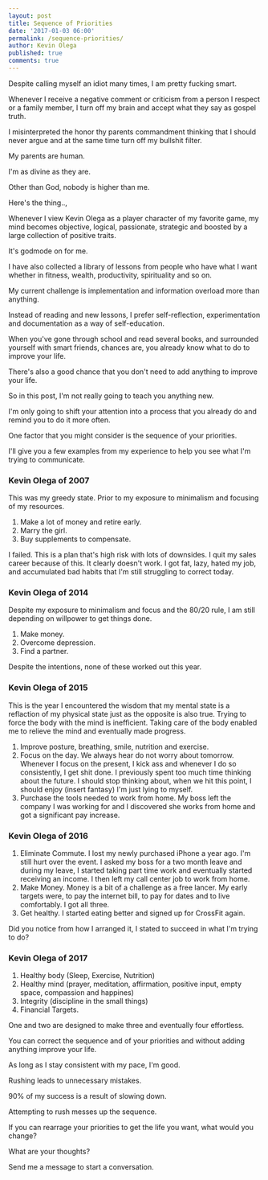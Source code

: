 ```yaml
---
layout: post
title: Sequence of Priorities
date: '2017-01-03 06:00'
permalink: /sequence-priorities/
author: Kevin Olega
published: true
comments: true
---
```


Despite calling myself an idiot many times, I am pretty fucking smart.

Whenever I receive a negative comment or criticism from a person I respect or a family member, I turn off my brain and accept what they say as gospel truth.

I misinterpreted the honor thy parents commandment thinking that I should never argue and at the same time turn off my bullshit filter.

My parents are human.

I'm as divine as they are.

Other than God, nobody is higher than me.

Here's the thing..,

Whenever I view Kevin Olega as a player character of my favorite game, my mind becomes objective, logical, passionate, strategic and boosted by a large collection of positive traits.

It's godmode on for me.

I have also collected a library of lessons from people who have what I want whether in fitness, wealth, productivity, spirituality and so on.

My current challenge is implementation and information overload more than anything.

Instead of reading and new lessons, I prefer self-reflection, experimentation and documentation as a way of self-education.

When you've gone through school and read several books, and surrounded yourself with smart friends, chances are, you already know what to do to improve your life.

There's also a good chance that you don't need to add anything to improve your life.

So in this post, I'm not really going to teach you anything new.

I'm only going to shift your attention into a process that you already do and remind you to do it more often.

One factor that you might consider is the sequence of your priorities.

I'll give you a few examples from my experience to help you see what I'm trying to communicate.

### Kevin Olega of 2007

This was my greedy state. Prior to my exposure to minimalism and focusing of my resources.

1. Make a lot of money and retire early.
2. Marry the girl.
3. Buy supplements to compensate.

I failed. This is a plan that's high risk with lots of downsides. I quit my sales career because of this. It clearly doesn't work. I got fat, lazy, hated my job, and accumulated bad habits that I'm still struggling to correct today.

### Kevin Olega of 2014

Despite my exposure to minimalism and focus and the 80/20 rule, I am still depending on willpower to get things done.

1. Make money.
2. Overcome depression.
3. Find a partner.

Despite the intentions, none of these worked out this year.

### Kevin Olega of 2015

This is the year I encountered the wisdom that my mental state is a reflaction of my physical state just as the opposite is also true. Trying to force the body with the mind is inefficient. Taking care of the body enabled me to relieve the mind and eventually made progress.

1. Improve posture, breathing, smile, nutrition and exercise.
2. Focus on the day. We always hear do not worry about tomorrow. Whenever I focus on the present, I kick ass and whenever I do so consistently, I get shit done. I previously spent too much time thinking about the future. I should stop thinking about, when we hit this point, I should enjoy (insert fantasy) I'm just lying to myself.
3. Purchase the tools needed to work from home. My boss left the company I was working for and I discovered she works from home and got a significant pay increase.


### Kevin Olega of 2016
1. Eliminate Commute. I lost my newly purchased iPhone a year ago. I'm still hurt over the event. I asked my boss for a two month leave and during my leave, I started taking part time work and eventually started receiving an income. I then left my call center job to work from home.
2. Make Money. Money is a bit of a challenge as a free lancer. My early targets were, to pay the internet bill, to pay for dates and to live comfortably. I got all three.
3. Get healthy. I started eating better and signed up for CrossFit again.

Did you notice from how I arranged it, I stated to succeed in what I'm trying to do?

### Kevin Olega of 2017
1. Healthy body (Sleep, Exercise, Nutrition)
2. Healthy mind (prayer, meditation, affirmation, positive input, empty space, compassion and happines)
3. Integrity (discipline in the small things)
4. Financial Targets.

One and two are designed to make three and eventually four effortless.

You can correct the sequence and of your priorities and without adding anything improve your life.

As long as I stay consistent with my pace, I'm good. 

Rushing leads to unnecessary mistakes. 

90% of my success is a result of slowing down.

Attempting to rush messes up the sequence.

If you can rearrage your priorities to get the life you want, what would you change?

What are your thoughts?

Send me a message to start a conversation.
